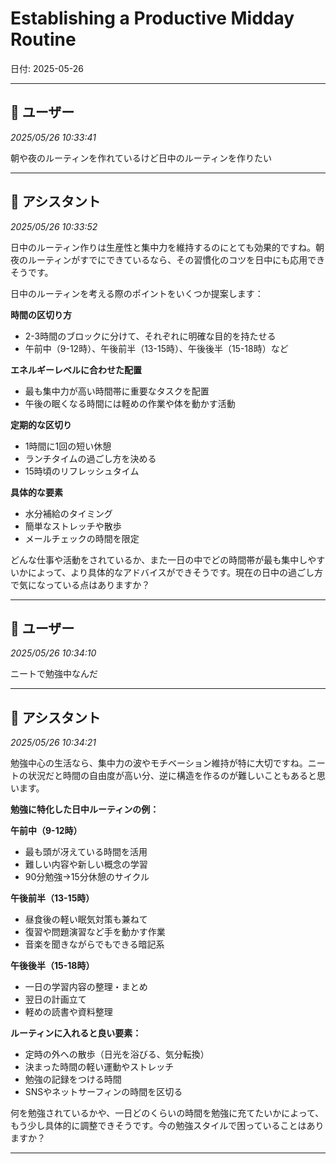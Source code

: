 # Establishing a Productive Midday Routine

日付: 2025-05-26

---

## 👤 ユーザー
*2025/05/26 10:33:41*

朝や夜のルーティンを作れているけど日中のルーティンを作りたい

---

## 🤖 アシスタント
*2025/05/26 10:33:52*

日中のルーティン作りは生産性と集中力を維持するのにとても効果的ですね。朝夜のルーティンがすでにできているなら、その習慣化のコツを日中にも応用できそうです。

日中のルーティンを考える際のポイントをいくつか提案します：

**時間の区切り方**
- 2-3時間のブロックに分けて、それぞれに明確な目的を持たせる
- 午前中（9-12時）、午後前半（13-15時）、午後後半（15-18時）など

**エネルギーレベルに合わせた配置**
- 最も集中力が高い時間帯に重要なタスクを配置
- 午後の眠くなる時間には軽めの作業や体を動かす活動

**定期的な区切り**
- 1時間に1回の短い休憩
- ランチタイムの過ごし方を決める
- 15時頃のリフレッシュタイム

**具体的な要素**
- 水分補給のタイミング
- 簡単なストレッチや散歩
- メールチェックの時間を限定

どんな仕事や活動をされているか、また一日の中でどの時間帯が最も集中しやすいかによって、より具体的なアドバイスができそうです。現在の日中の過ごし方で気になっている点はありますか？

---

## 👤 ユーザー
*2025/05/26 10:34:10*

ニートで勉強中なんだ

---

## 🤖 アシスタント
*2025/05/26 10:34:21*

勉強中心の生活なら、集中力の波やモチベーション維持が特に大切ですね。ニートの状況だと時間の自由度が高い分、逆に構造を作るのが難しいこともあると思います。

**勉強に特化した日中ルーティンの例：**

**午前中（9-12時）**
- 最も頭が冴えている時間を活用
- 難しい内容や新しい概念の学習
- 90分勉強→15分休憩のサイクル

**午後前半（13-15時）**
- 昼食後の軽い眠気対策も兼ねて
- 復習や問題演習など手を動かす作業
- 音楽を聞きながらでもできる暗記系

**午後後半（15-18時）**
- 一日の学習内容の整理・まとめ
- 翌日の計画立て
- 軽めの読書や資料整理

**ルーティンに入れると良い要素：**
- 定時の外への散歩（日光を浴びる、気分転換）
- 決まった時間の軽い運動やストレッチ
- 勉強の記録をつける時間
- SNSやネットサーフィンの時間を区切る

何を勉強されているかや、一日どのくらいの時間を勉強に充てたいかによって、もう少し具体的に調整できそうです。今の勉強スタイルで困っていることはありますか？

---
